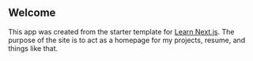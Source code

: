 ## Welcome

This app was created from the starter template for [Learn Next.js](https://nextjs.org/learn).
The purpose of the site is to act as a homepage for my projects, resume, and things like that.